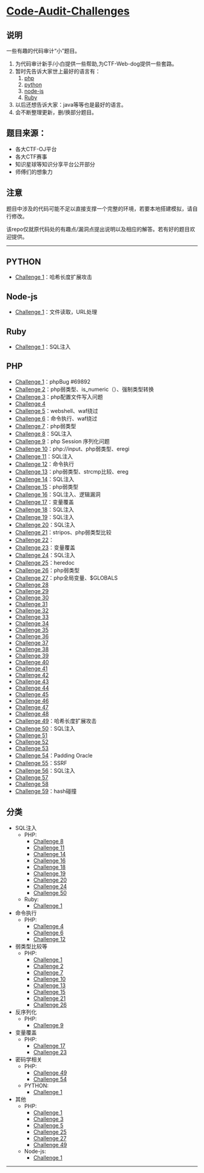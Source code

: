 # [Code-Audit-Challenges](https://github.com/CHYbeta/Code-Audit-Challenges)

## 说明
一些有趣的代码审计“小”题目。

1. 为代码审计新手/小白提供一些帮助,为CTF-Web-dog提供一些套路。
2. 暂时先告诉大家世上最好的语言有：
     1. [php](https://github.com/CHYbeta/Code-Audit-Challenges#php)
     2. [python](https://github.com/CHYbeta/Code-Audit-Challenges#python)
     3. [node-js](https://github.com/CHYbeta/Code-Audit-Challenges#node-js)
     4. [Ruby](https://github.com/CHYbeta/Code-Audit-Challenges#ruby)
3. 以后还想告诉大家：java等等也是最好的语言。
4. 会不断整理更新，删/换部分题目。

## 题目来源：
+ 各大CTF-OJ平台
+ 各大CTF赛事
+ 知识星球等知识分享平台公开部分
+ 师傅们的想象力

## 注意
题目中涉及的代码可能不足以直接支撑一个完整的环境，若要本地搭建模拟，请自行修改。

该repo仅就原代码处的有趣点/漏洞点提出说明以及相应的解答。若有好的题目欢迎提供。

---
## PYTHON 
* [Challenge 1](python/challenge-1.md)：哈希长度扩展攻击

## Node-js
* [Challenge 1](node-js/challenge-1.md)：文件读取，URL处理

## Ruby
* [Challenge 1](ruby/challenge-1.md)：SQL注入

## PHP
* [Challenge 1](php/challenge-1.md)：phpBug #69892
* [Challenge 2](php/challenge-2.md)：php弱类型、is_numeric（）、强制类型转换
* [Challenge 3](php/challenge-3.md)：php配置文件写入问题
* [Challenge 4](php/challenge-4.md)
* [Challenge 5](php/challenge-5.md)：webshell、waf绕过
* [Challenge 6](php/challenge-6.md)：命令执行、waf绕过
* [Challenge 7](php/challenge-7.md)：php弱类型
* [Challenge 8](php/challenge-8.md)：SQL注入
* [Challenge 9](php/challenge-9.md)：php Session 序列化问题
* [Challenge 10](php/challenge-10.md)：php://input、php弱类型、eregi
* [Challenge 11](php/challenge-11.md)：SQL注入
* [Challenge 12](php/challenge-12.md)：命令执行
* [Challenge 13](php/challenge-13.md)：php弱类型、strcmp比较、ereg
* [Challenge 14](php/challenge-14.md)：SQL注入
* [Challenge 15](php/challenge-15.md)：php弱类型
* [Challenge 16](php/challenge-16.md)：SQL注入、逻辑漏洞
* [Challenge 17](php/challenge-17.md)：变量覆盖
* [Challenge 18](php/challenge-18.md)：SQL注入
* [Challenge 19](php/challenge-19.md)：SQL注入
* [Challenge 20](php/challenge-20.md)：SQL注入
* [Challenge 21](php/challenge-21.md)：stripos、php弱类型比较
* [Challenge 22](php/challenge-22.md)： 
* [Challenge 23](php/challenge-23.md)：变量覆盖
* [Challenge 24](php/challenge-24.md)：SQL注入
* [Challenge 25](php/challenge-25.md)：heredoc
* [Challenge 26](php/challenge-26.md)：php弱类型
* [Challenge 27](php/challenge-27.md)：php全局变量、$GLOBALS
* [Challenge 28](php/challenge-28.md)
* [Challenge 29](php/challenge-29.md)
* [Challenge 30](php/challenge-30.md)
* [Challenge 31](php/challenge-31.md)
* [Challenge 32](php/challenge-32.md)
* [Challenge 33](php/challenge-33.md)
* [Challenge 34](php/challenge-34.md)
* [Challenge 35](php/challenge-35.md)
* [Challenge 36](php/challenge-36.md)
* [Challenge 37](php/challenge-37.md)
* [Challenge 38](php/challenge-38.md)
* [Challenge 39](php/challenge-39.md)
* [Challenge 40](php/challenge-40.md)
* [Challenge 41](php/challenge-41.md)
* [Challenge 42](php/challenge-42.md)
* [Challenge 43](php/challenge-43.md)
* [Challenge 44](php/challenge-44.md)
* [Challenge 45](php/challenge-45.md)
* [Challenge 46](php/challenge-46.md)
* [Challenge 47](php/challenge-47.md)
* [Challenge 48](php/challenge-48.md)
* [Challenge 49](php/challenge-49.md)：哈希长度扩展攻击
* [Challenge 50](php/challenge-50.md)：SQL注入
* [Challenge 51](php/challenge-51.md)
* [Challenge 52](php/challenge-52.md)
* [Challenge 53](php/challenge-53.md)
* [Challenge 54](php/challenge-54.md)：Padding Oracle
* [Challenge 55](php/challenge-55.md)：SSRF
* [Challenge 56](php/challenge-56.md)：SQL注入
* [Challenge 57](php/challenge-57.md)
* [Challenge 58](php/challenge-58.md)
* [Challenge 59](php/challenge-59.md)：hash碰撞




## 分类
+ SQL注入
    + PHP:
        + [Challenge 8](php/challenge-8.md)
        + [Challenge 11](php/challenge-11.md)
        + [Challenge 14](php/challenge-14.md)
        + [Challenge 16](php/challenge-16.md)
        + [Challenge 18](php/challenge-18.md) 
        + [Challenge 19](php/challenge-19.md) 
        + [Challenge 20](php/challenge-20.md)
        + [Challenge 24](php/challenge-24.md)
        + [Challenge 50](php/challenge-50.md)
    + Ruby:
        + [Challenge 1](ruby/challenge-1.md)
+ 命令执行
    + PHP:
        + [Challenge 4](php/challenge-4.md)
        + [Challenge 6](php/challenge-6.md)
        + [Challenge 12](php/challenge-12.md)
+ 弱类型比较等
    + PHP:
        + [Challenge 1](php/challenge-1.md)
        + [Challenge 2](php/challenge-2.md)
        + [Challenge 7](php/challenge-7.md)
        + [Challenge 10](php/challenge-10.md)
        + [Challenge 13](php/challenge-13.md)
        + [Challenge 15](php/challenge-15.md)
        + [Challenge 21](php/challenge-21.md)
        + [Challenge 26](php/challenge-26.md)
+ 反序列化
    + PHP:
        + [Challenge 9](php/challenge-9.md)
+ 变量覆盖
    + PHP:
        + [Challenge 17](php/challenge-17.md)
        + [Challenge 23](php/challenge-23.md)
+ 密码学相关
    + PHP:
        + [Challenge 49](php/challenge-49.md)
        + [Challenge 54](php/challenge-54.md)
    + PYTHON:
        + [Challenge 1](python/challenge-1.md)
+ 其他
    + PHP:
        + [Challenge 1](php/challenge-1.md)
        + [Challenge 3](php/challenge-3.md)
        + [Challenge 5](php/challenge-5.md)
        + [Challenge 25](php/challenge-25.md)
        + [Challenge 27](php/challenge-27.md)
        + [Challenge 49](php/challenge-49.md)
    + Node-js:
        + [Challenge 1](node-js/challenge-1.md)
---



